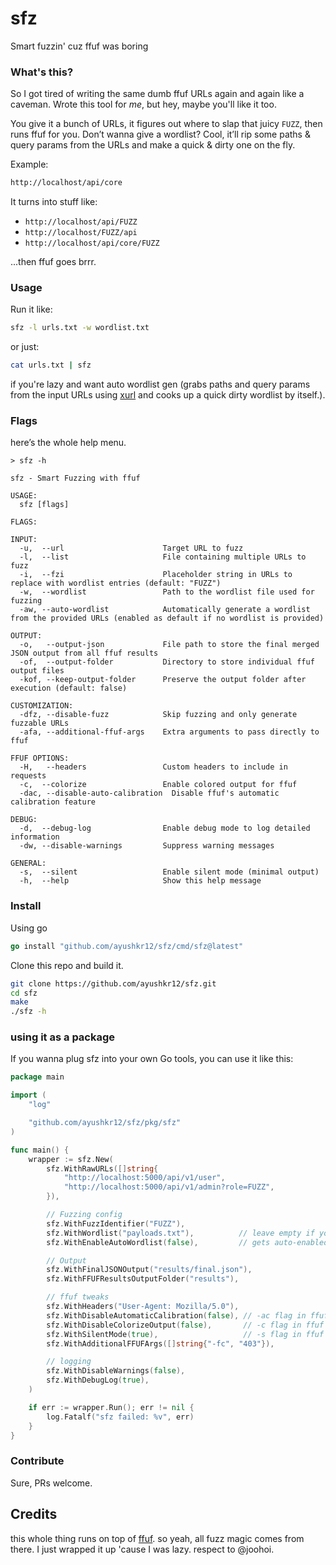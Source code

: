 # sfz

Smart fuzzin' cuz ffuf was boring

### What's this?

So I got tired of writing the same dumb ffuf URLs again and again like a caveman.
Wrote this tool for *me*, but hey, maybe you'll like it too.

You give it a bunch of URLs, it figures out where to slap that juicy `FUZZ`, then runs ffuf for you.
Don’t wanna give a wordlist? Cool, it’ll rip some paths & query params from the URLs and make a quick & dirty one on the fly.

Example:

```txt
http://localhost/api/core
```

It turns into stuff like:

* `http://localhost/api/FUZZ`
* `http://localhost/FUZZ/api`
* `http://localhost/api/core/FUZZ`

...then ffuf goes brrr.

### Usage

Run it like:

```bash
sfz -l urls.txt -w wordlist.txt
```

or just:

```bash
cat urls.txt | sfz
```

if you're lazy and want auto wordlist gen (grabs paths and query params from the input URLs using [xurl](https://github.com/ayushkr12/xurl) and cooks up a quick dirty wordlist by itself.).

### Flags

here’s the whole help menu.

```console
> sfz -h

sfz - Smart Fuzzing with ffuf

USAGE:
  sfz [flags]

FLAGS:

INPUT:
  -u,  --url                      Target URL to fuzz
  -l,  --list                     File containing multiple URLs to fuzz
  -i,  --fzi                      Placeholder string in URLs to replace with wordlist entries (default: "FUZZ")
  -w,  --wordlist                 Path to the wordlist file used for fuzzing
  -aw, --auto-wordlist            Automatically generate a wordlist from the provided URLs (enabled as default if no wordlist is provided)

OUTPUT:
  -o,   --output-json             File path to store the final merged JSON output from all ffuf results
  -of,  --output-folder           Directory to store individual ffuf output files
  -kof, --keep-output-folder      Preserve the output folder after execution (default: false)

CUSTOMIZATION:
  -dfz, --disable-fuzz            Skip fuzzing and only generate fuzzable URLs
  -afa, --additional-ffuf-args    Extra arguments to pass directly to ffuf

FFUF OPTIONS:
  -H,   --headers                 Custom headers to include in requests
  -c,  --colorize                 Enable colored output for ffuf
  -dac, --disable-auto-calibration  Disable ffuf's automatic calibration feature

DEBUG:
  -d,  --debug-log                Enable debug mode to log detailed information
  -dw, --disable-warnings         Suppress warning messages

GENERAL:
  -s,  --silent                   Enable silent mode (minimal output)
  -h,  --help                     Show this help message
```

### Install

Using go

```go
go install "github.com/ayushkr12/sfz/cmd/sfz@latest"
```

Clone this repo and build it.

```bash
git clone https://github.com/ayushkr12/sfz.git
cd sfz
make
./sfz -h
```

### using it as a package

If you wanna plug sfz into your own Go tools, you can use it like this:

```go
package main

import (
	"log"

	"github.com/ayushkr12/sfz/pkg/sfz"
)

func main() {
	wrapper := sfz.New(
		sfz.WithRawURLs([]string{
			"http://localhost:5000/api/v1/user",
			"http://localhost:5000/api/v1/admin?role=FUZZ",
		}),

		// Fuzzing config
		sfz.WithFuzzIdentifier("FUZZ"),
		sfz.WithWordlist("payloads.txt"),          // leave empty if you want auto wordlist
		sfz.WithEnableAutoWordlist(false),         // gets auto-enabled if no wordlist is given

		// Output
		sfz.WithFinalJSONOutput("results/final.json"),
		sfz.WithFFUFResultsOutputFolder("results"),

		// ffuf tweaks
		sfz.WithHeaders("User-Agent: Mozilla/5.0"),
		sfz.WithDisableAutomaticCalibration(false), // -ac flag in ffuf
		sfz.WithDisableColorizeOutput(false),       // -c flag in ffuf
		sfz.WithSilentMode(true),                   // -s flag in ffuf
		sfz.WithAdditionalFFUFArgs([]string{"-fc", "403"}),

		// logging
		sfz.WithDisableWarnings(false),
		sfz.WithDebugLog(true),
	)

	if err := wrapper.Run(); err != nil {
		log.Fatalf("sfz failed: %v", err)
	}
}
```

### Contribute

Sure, PRs welcome.

## Credits
this whole thing runs on top of [ffuf](https://github.com/ffuf/ffuf). so yeah, all fuzz magic comes from there. I just wrapped it up 'cause I was lazy. respect to @joohoi.

